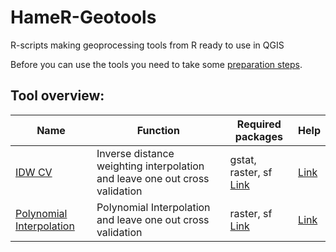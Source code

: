 # HameR-Geotools
R-scripts making geoprocessing tools from R ready to use in QGIS

Before you can use the tools you need to take some [preparation steps](preparation.md).

## Tool overview:

| Name | Function | Required packages | Help |
|------|----------|-------------------|------|
|[IDW CV](./Tools/IDW_CV.rsx)|Inverse distance weighting interpolation and leave one out cross validation|gstat, raster, sf [Link](./lib_r/idw_cv.r)|[Link](./lib_r/idw_cv_help.md)|
|[Polynomial Interpolation](./Tools/Polynomial_Interpolation.rsx)|Polynomial Interpolation and leave one out cross validation|raster, sf [Link](./lib_r/idw_cv.r)|[Link](./lib_r/polynom_help.md)|